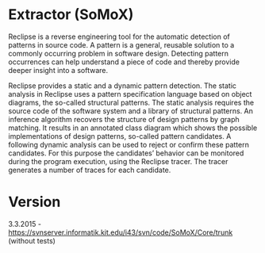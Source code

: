 Extractor (SoMoX)
======================
Reclipse is a reverse engineering tool for the automatic detection of patterns in source code. A pattern is a general, reusable solution to a commonly occurring problem in software design. Detecting pattern occurrences can help understand a piece of code and thereby provide deeper insight into a software.

Reclipse provides a static and a dynamic pattern detection. The static analysis in Reclipse uses a pattern specification language based on object diagrams, the so-called structural patterns. The static analysis requires the source code of the software system and a library of structural patterns. An inference algorithm recovers the structure of design patterns by graph matching. It results in an annotated class diagram which shows the possible implementations of design patterns, so-called pattern candidates. A following dynamic analysis can be used to reject or confirm these pattern candidates. For this purpose the candidates’ behavior can be monitored during the program execution, using the Reclipse tracer. The tracer generates a number of traces for each candidate.

Version
======================
3.3.2015 - https://svnserver.informatik.kit.edu/i43/svn/code/SoMoX/Core/trunk (without tests)
